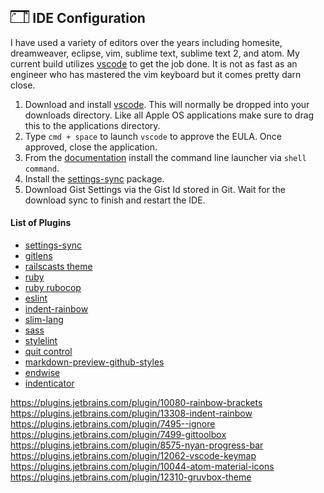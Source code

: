 ## <img src="https://raw.githubusercontent.com/chrishough/my-configurations/master/graphics/documentation/readmes/ide.svg" height="20"> IDE Configuration

I have used a variety of editors over the years including homesite, dreamweaver, eclipse, vim, sublime text, sublime text 2, and atom.  My current build utilizes [vscode](https://code.visualstudio.com/) to get the job done. It is not as fast as an engineer who has mastered the vim keyboard but it comes pretty darn close.

1. Download and install [vscode](https://code.visualstudio.com/). This will normally be dropped into your downloads directory. Like all Apple OS applications make sure to drag this to the applications directory.
2. Type `cmd + space` to launch `vscode` to approve the EULA. Once approved, close the application.
3. From the [documentation](https://code.visualstudio.com/docs/setup/mac) install the command line launcher via `shell command`.
4. Install the [settings-sync](ttps://marketplace.visualstudio.com/items?itemName=Shan.code-settings-sync) package.
5. Download Gist Settings via the Gist Id stored in Git. Wait for the download sync to finish and restart the IDE.

#### List of Plugins
* [settings-sync](https://marketplace.visualstudio.com/items?itemName=Shan.code-settings-sync)
* [gitlens](https://marketplace.visualstudio.com/items?itemName=eamodio.gitlens)
* [railscasts theme](https://marketplace.visualstudio.com/items?itemName=mrded.railscasts)
* [ruby](https://marketplace.visualstudio.com/items?itemName=rebornix.Ruby)
* [ruby rubocop](https://marketplace.visualstudio.com/items?itemName=misogi.ruby-rubocop)
* [eslint](https://marketplace.visualstudio.com/items?itemName=dbaeumer.vscode-eslint)
* [indent-rainbow](https://marketplace.visualstudio.com/items?itemName=oderwat.indent-rainbow)
* [slim-lang](https://marketplace.visualstudio.com/items?itemName=sianglim.slim)
* [sass](https://marketplace.visualstudio.com/items?itemName=robinbentley.sass-indented)
* [stylelint](https://marketplace.visualstudio.com/items?itemName=shinnn.stylelint)
* [quit control](https://marketplace.visualstudio.com/items?itemName=artdiniz.quitcontrol-vscode)
* [markdown-preview-github-styles](https://marketplace.visualstudio.com/items?itemName=bierner.markdown-preview-github-styles)
* [endwise](https://marketplace.visualstudio.com/items?itemName=kaiwood.endwise)
* [indenticator](https://marketplace.visualstudio.com/items?itemName=SirTori.indenticator)


https://plugins.jetbrains.com/plugin/10080-rainbow-brackets  
https://plugins.jetbrains.com/plugin/13308-indent-rainbow  
https://plugins.jetbrains.com/plugin/7495--ignore   
https://plugins.jetbrains.com/plugin/7499-gittoolbox   
https://plugins.jetbrains.com/plugin/8575-nyan-progress-bar   
https://plugins.jetbrains.com/plugin/12062-vscode-keymap   
https://plugins.jetbrains.com/plugin/10044-atom-material-icons  
https://plugins.jetbrains.com/plugin/12310-gruvbox-theme  
